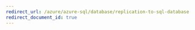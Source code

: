 ```yaml
---
redirect_url: /azure/azure-sql/database/replication-to-sql-database
redirect_document_id: true
---
```

